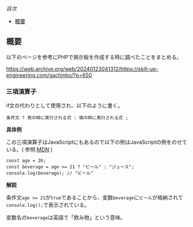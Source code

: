 *目次*
* [概要](#概要)

## 概要

以下のページを参考にPHPで掲示板を作成する時に調べたことをまとめる。

https://web.archive.org/web/20240123041312/https://skill-up-engineering.com/gachinko/?p=650

### 三項演算子

if文の代わりとして使用され、以下のように書く。

```
条件文 ? 真の時に実行される式 : 偽の時に実行される式 ;
```

**具体例**

この三項演算子はJavaScriptにもあるので以下の例はJavaScriptの例をのせている。( 参照:[MDN](https://developer.mozilla.org/ja/docs/Web/JavaScript/Reference/Operators/Conditional_operator) )

```
const age = 26;
const beverage = age >= 21 ? "ビール" : "ジュース";
console.log(beverage); // "ビール"
```

**解説**

条件文`age >= 21`が`true`であることから、変数`beverage`に`ビール`が格納されて`console.log();`で表示されている。

変数名の`beverage`は英語で「飲み物」という意味。







